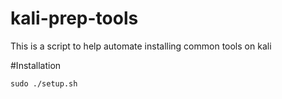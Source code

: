 # kali-prep-tools
This is a script to help automate installing common tools on kali


#Installation
```
sudo ./setup.sh
```
